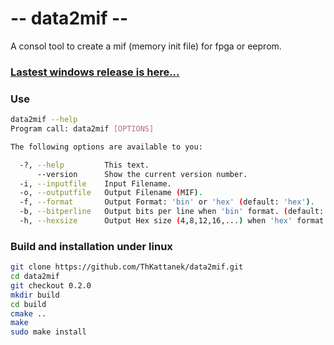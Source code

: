 # -- data2mif --
A consol tool to create a mif (memory init file) for fpga or eeprom.

### [Lastest windows release is here...](https://github.com/ThKattanek/data2mif/releases/latest)

### Use
```bash
data2mif --help
Program call: data2mif [OPTIONS]

The following options are available to you:

  -?, --help         This text.
      --version      Show the current version number.
  -i, --inputfile    Input Filename.
  -o, --outputfile   Output Filename (MIF).
  -f, --format       Output Format: 'bin' or 'hex' (default: 'hex').
  -b, --bitperline   Output bits per line when 'bin' format. (default: 8)
  -h, --hexsize      Output Hex size (4,8,12,16,...) when 'hex' format. (default: 16)
```

### Build and installation under linux
```bash
git clone https://github.com/ThKattanek/data2mif.git
cd data2mif
git checkout 0.2.0
mkdir build
cd build
cmake .. 
make 
sudo make install
```
